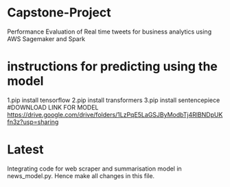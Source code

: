 # Capstone-Project
Performance Evaluation of Real time tweets for business analytics using AWS Sagemaker and Spark

# instructions for predicting using the model
1.pip install tensorflow
2.pip install transformers
3.pip install sentencepiece
#DOWNLOAD LINK FOR MODEL
https://drive.google.com/drive/folders/1LzPqE5LaGSJByModbTj4RlBNDpUKfn3z?usp=sharing

# Latest
Integrating code for web scraper and summarisation model in news_model.py. Hence make
all changes in this file.